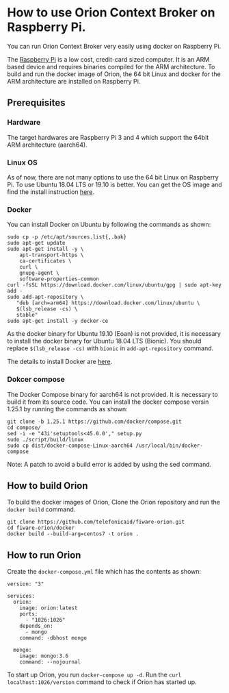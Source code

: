 # How to use Orion Context Broker on Raspberry Pi.

You can run Orion Context Broker very easily using docker on Raspberry Pi. 

The [Raspberry Pi](https://www.raspberrypi.org/) is a low cost, credit-card sized computer.
It is an ARM based device and requires binaries compiled for the ARM architecture. 
To build and run the docker image of Orion, the 64 bit Linux and docker for the ARM architecture are installed on Raspberry Pi.

## Prerequisites

### Hardware

The target hardwares are Raspberry Pi 3 and 4 which support the 64bit ARM architecture (aarch64).

### Linux OS

As of now, there are not many options to use the 64 bit Linux on Raspberry Pi. 
To use Ubuntu 18.04 LTS or 19.10 is better. You can get the OS image and find the install instruction 
[here](https://ubuntu.com/download/raspberry-pi).

### Docker

You can install Docker on Ubuntu by following the commands as shown:

```
sudo cp -p /etc/apt/sources.list{,.bak}
sudo apt-get update
sudo apt-get install -y \
    apt-transport-https \
    ca-certificates \
    curl \
    gnupg-agent \
    software-properties-common
curl -fsSL https://download.docker.com/linux/ubuntu/gpg | sudo apt-key add -
sudo add-apt-repository \
   "deb [arch=arm64] https://download.docker.com/linux/ubuntu \
   $(lsb_release -cs) \
   stable"
sudo apt-get install -y docker-ce
```

As the docker binary for Ubuntu 19.10 (Eoan) is not provided, it is necessary to install the docker binary
for Ubuntu 18.04 LTS (Bionic). You should replace `$(lsb_release -cs)` with `bionic` in `add-apt-repository` command.

The details to install Docker are [here](https://docs.docker.com/install/linux/docker-ce/ubuntu/).

### Dokcer compose

The Docker Compose binary for aarch64 is not provided. It is necessary to build it from its source code.
You can install the docker compose versin 1.25.1 by running the commands as shown:

```
git clone -b 1.25.1 https://github.com/docker/compose.git
cd compose/
sed -i -e "43i'setuptools<45.0.0'," setup.py
sudo ./script/build/linux
sudo cp dist/docker-compose-Linux-aarch64 /usr/local/bin/docker-compose
```

Note: A patch to avoid a build error is added by using the sed command.

## How to build Orion

To build the docker images of Orion, Clone the Orion repository and run the `docker build` command.

```
git clone https://github.com/telefonicaid/fiware-orion.git
cd fiware-orion/docker
docker build --build-arg=centos7 -t orion .
```

## How to run Orion

Create the `docker-compose.yml` file which has the contents as shown:

```
version: "3"

services:
  orion:
    image: orion:latest
    ports:
      - "1026:1026"
    depends_on:
      - mongo
    command: -dbhost mongo

  mongo:
    image: mongo:3.6
    command: --nojournal
```

To start up Orion, you run `docker-compose up -d`. Run the `curl localhost:1026/version` command
to check if Orion has started up.
